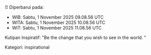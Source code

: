⏰ Diperbarui pada:
- WIB: Sabtu, 1 November 2025 09.08.56 UTC
- WITA: Sabtu, 1 November 2025 10.08.56 UTC
- WIT: Sabtu, 1 November 2025 11.08.56 UTC

Kutipan Inspiratif:
"Be the change that you wish to see in the world. "


Kategori: inspirational

